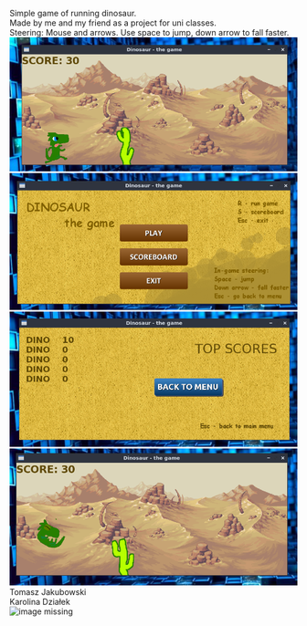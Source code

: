 Simple game of running dinosaur.  
Made by me and my friend as a project for uni classes.  
Steering: Mouse and arrows. Use space to jump, down arrow to fall faster.  
![image missing](other/4.png)  
![image missing](other/1.png)  
![image missing](other/2.png)  
![image missing](other/3.png)  
Tomasz Jakubowski  
Karolina Działek  
![image missing](http://www.wtfpl.net/wp-content/uploads/2012/12/wtfpl-badge-1.png)  
 
